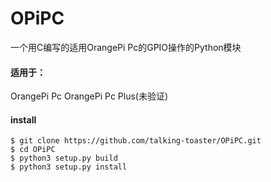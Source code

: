 # OPiPC
一个用C编写的适用OrangePi Pc的GPIO操作的Python模块

#### 适用于：
OrangePi Pc
OrangePi Pc Plus(未验证)

#### install
```
$ git clone https://github.com/talking-toaster/OPiPC.git
$ cd OPiPC
$ python3 setup.py build
$ python3 setup.py install
```
